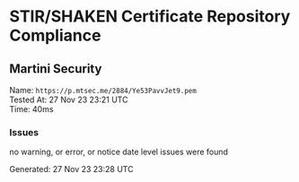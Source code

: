 # STIR/SHAKEN Certificate Repository Compliance

## Martini Security

Name: `https://p.mtsec.me/2884/Ye53PavvJet9.pem`\
Tested At: 27 Nov 23 23:21 UTC\
Time: 40ms

### Issues

no warning, or error, or notice date level issues were found

Generated: 27 Nov 23 23:28 UTC
